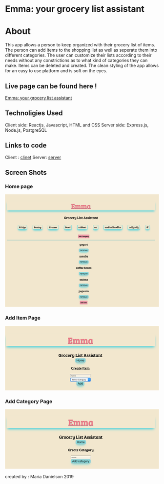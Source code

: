 
 # Emma: your grocery list assistant

 # About
 This app allows a person to keep organized with their grocery list of items. The person can add items to the shopping list as well as seperate them into different categories. The user can customize their lists according to their needs without any constrictions as to what kind of categories they can make. Items can be deleted and created. The clean styling of the app allows for an easy to use platform and is soft on the eyes. 

## Live page can be found here !
[Emma: your grocery list assistant](https://emma-app-f6xxigitj.now.sh/)

## Technoligies Used
Client side: Reactjs, Javascript, HTML and CSS
Server side: Express.js, Node.js, PostgreSQL

## Links to code 
Client : [clinet](https://github.com/mal3905/Emma-Client2.git)
Server: [server](https://github.com/mal3905/emma-server.git)

## Screen Shots
### Home page 
![Main page](./images/main.png)
### Add Item Page
![Add Item](./images/item.png)
### Add Category Page
![Add Category](./images/category.png)


created by : Maria Danielson  2019

